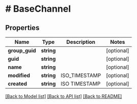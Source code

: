 # # BaseChannel

## Properties

Name | Type | Description | Notes
------------ | ------------- | ------------- | -------------
**group_guid** | **string** |  | [optional]
**guid** | **string** |  | [optional]
**name** | **string** |  | [optional]
**modified** | **string** | ISO_TIMESTAMP | [optional]
**created** | **string** | ISO TIMESTAMP | [optional]

[[Back to Model list]](../../README.md#models) [[Back to API list]](../../README.md#endpoints) [[Back to README]](../../README.md)
